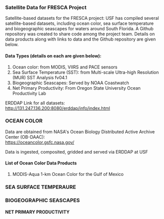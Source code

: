 ### Satellite Data for FRESCA Project

Satellite-based datasets for the FRESCA project:
USF has compiled several satellite-based datasets, including ocean color, sea surface temperature and biogeographic seascapes for waters around South Florida. A Github repository was created to share code among the project team. Details on data products along with links to data and the Github repository are given below.

#### Data Types (details on each are given below):
1. Ocean color: from MODIS, VIIRS and PACE sensors
2. Sea Surface Temperature (SST): from Multi-scale Ultra-high Resolution (MUR) SST Analysis fv04.1
3. Biogeographic Seascapes: Served by NOAA Coastwatch
4. Net Primary Productivity: From Oregon State University Ocean Productivity Lab  

ERDDAP Link for all datasets:  
http://131.247.136.200:8080/erddap/info/index.html

### OCEAN COLOR
Data are obtained from NASA's Ocean Biology Distributed Active Archive Center (OB-DAAC):  
https://oceancolor.gsfc.nasa.gov/

Data is ingested, composited, gridded and served via ERDDAP at USF  

#### List of Ocean Color Data Products
1. MODIS-Aqua 1-km Ocean Color for the Gulf of Mexico 



### SEA SURFACE TEMPERAURE



### BIOGEOGRAPHIC SEASCAPES






#### NET PRIMARY PRODUCTIVITY
